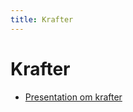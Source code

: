 ```yaml
---
title: Krafter
---
```


# Krafter

* [Presentation om krafter](https://docs.google.com/presentation/d/1gTV2aiNr44Z0YAMdAoJ0pJTTnv3lT46eTKcwne9Uy4c/edit)